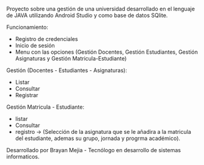 Proyecto sobre una gestión de una universidad desarrollado en el lenguaje de JAVA utilizando Android Studio y como base de datos SQlite.

Funcionamiento:
- Registro de credenciales
- Inicio de sesión
- Menu con las opciones (Gestión Docentes, Gestión Estudiantes, Gestión Asignaturas y Gestión Matricula-Estudiante)

Gestión (Docentes - Estudiantes - Asignaturas):
- Listar
- Consultar
- Registrar

Gestión Matricula - Estudiante:
- listar
- Consultar
- registro -> (Selección de la asignatura que se le añadira a la matricula del estudiante, ademas su grupo, jornada y progrma académico).

Desarrollado por Brayan Mejia - Tecnólogo en desarrollo de sistemas informaticos.
